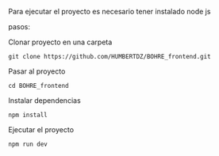 Para ejecutar el proyecto es necesario tener instalado node js

pasos:

Clonar proyecto en una carpeta
```
git clone https://github.com/HUMBERTDZ/BOHRE_frontend.git
```

Pasar al proyecto
```
cd BOHRE_frontend
```

Instalar dependencias
```
npm install
```

Ejecutar el proyecto
```
npm run dev
```